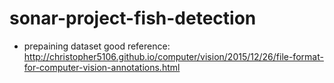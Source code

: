 # sonar-project-fish-detection

- prepaining dataset good reference: http://christopher5106.github.io/computer/vision/2015/12/26/file-format-for-computer-vision-annotations.html
